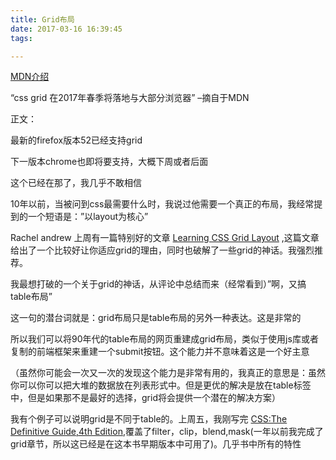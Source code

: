 ```yaml
---
title: Grid布局
date: 2017-03-16 16:39:45
tags:

---
```


[MDN介绍](https://developer.mozilla.org/en-US/docs/Web/CSS/CSS_Grid_Layout)

“css grid 在2017年春季将落地与大部分浏览器” –摘自于MDN
<!--more-->
正文：

最新的firefox版本52已经支持grid

下一版本chrome也即将要支持，大概下周或者后面

这个已经在那了，我几乎不敢相信

10年以前，当被问到css最需要什么时，我说过他需要一个真正的布局，我经常提到的一个短语是：”以layout为核心”

Rachel andrew 上周有一篇特别好的文章 [Learning CSS Grid Layout](https://rachelandrew.co.uk/archives/2017/03/03/learning-css-grid-layout/) ,这篇文章给出了一个比较好让你适应grid的理由，同时也破解了一些grid的神话。我强烈推荐。

我最想打破的一个关于grid的神话，从评论中总结而来（经常看到）”啊，又搞table布局”

这一句的潜台词就是：grid布局只是table布局的另外一种表达。这是非常的

所以我们可以将90年代的table布局的网页重建成grid布局，类似于使用js库或者复制的前端框架来重建一个submit按钮。这个能力并不意味着这是一个好主意

（虽然你可能会一次又一次的发现这个能力是非常有用的，我真正的意思是：虽然你可以你可以把大堆的数据放在列表形式中。但是更优的解决是放在table标签中，但是如果那不是最好的选择，grid将会提供一个潜在的解决方案）

我有个例子可以说明grid是不同于table的。上周五，我刚写完 [CSS:The Definitive Guide,4th Edition](http://shop.oreilly.com/product/0636920012726.do),覆盖了filter，clip，blend,mask(一年以前我完成了grid章节，所以这已经是在这本书早期版本中可用了)。几乎书中所有的特性
